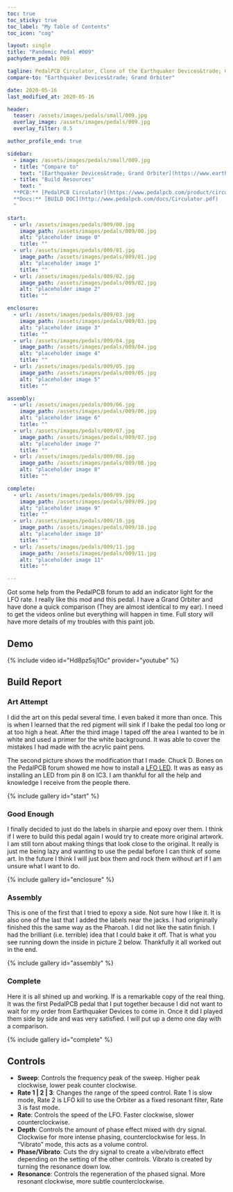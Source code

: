 ```yaml
---
toc: true
toc_sticky: true
toc_label: "My Table of Contents"
toc_icon: "cog"

layout: single
title: "Pandemic Pedal #009"
pachyderm_pedal: 009

tagline: PedalPCB Circulator, Clone of the Earthquaker Devices&trade; Grand Orbiter
compare-to: "Earthquaker Devices&trade; Grand Orbiter"

date: 2020-05-16
last_modified_at: 2020-05-16

header:
  teaser: /assets/images/pedals/small/009.jpg
  overlay_image: /assets/images/pedals/009.jpg
  overlay_filter: 0.5

author_profile_end: true

sidebar:
  - image: /assets/images/pedals/small/009.jpg
  - title: "Compare to"
    text: "[Earthquaker Devices&trade; Grand Orbiter](https://www.earthquakerdevices.com/grand-orbiter)"
  - title: "Build Resources"
    text: "
  **PCB:** [PedalPCB Circulator](https://www.pedalpcb.com/product/circulator/)<br>
  **Docs:** [BUILD DOC](http://www.pedalpcb.com/docs/Circulator.pdf)
  "

start:
  - url: /assets/images/pedals/009/00.jpg
    image_path: /assets/images/pedals/009/00.jpg
    alt: "placeholder image 0"
    title: ""
  - url: /assets/images/pedals/009/01.jpg
    image_path: /assets/images/pedals/009/01.jpg
    alt: "placeholder image 1"
    title: ""
  - url: /assets/images/pedals/009/02.jpg
    image_path: /assets/images/pedals/009/02.jpg
    alt: "placeholder image 2"
    title: ""

enclosure:
  - url: /assets/images/pedals/009/03.jpg
    image_path: /assets/images/pedals/009/03.jpg
    alt: "placeholder image 3"
    title: ""
  - url: /assets/images/pedals/009/04.jpg
    image_path: /assets/images/pedals/009/04.jpg
    alt: "placeholder image 4"
    title: ""
  - url: /assets/images/pedals/009/05.jpg
    image_path: /assets/images/pedals/009/05.jpg
    alt: "placeholder image 5"
    title: ""

assembly:
  - url: /assets/images/pedals/009/06.jpg
    image_path: /assets/images/pedals/009/06.jpg
    alt: "placeholder image 6"
    title: ""
  - url: /assets/images/pedals/009/07.jpg
    image_path: /assets/images/pedals/009/07.jpg
    alt: "placeholder image 7"
    title: ""
  - url: /assets/images/pedals/009/08.jpg
    image_path: /assets/images/pedals/009/08.jpg
    alt: "placeholder image 8"
    title: ""

complete:
  - url: /assets/images/pedals/009/09.jpg
    image_path: /assets/images/pedals/009/09.jpg
    alt: "placeholder image 9"
    title: ""
  - url: /assets/images/pedals/009/10.jpg
    image_path: /assets/images/pedals/009/10.jpg
    alt: "placeholder image 10"
    title: ""
  - url: /assets/images/pedals/009/11.jpg
    image_path: /assets/images/pedals/009/11.jpg
    alt: "placeholder image 11"
    title: ""

---
```


Got some help from the PedalPCB forum to add an indicator light for the LFO rate. I really like this mod and this pedal. I have a Grand Orbiter and have done a quick comparison (They are almost identical to my ear). I need to get the videos online but everything will happen in time. Full story will have more details of my troubles with this paint job.

## Demo

{% include video id="Hd8pz5sj1Oc" provider="youtube" %}

## Build Report

### Art Attempt

I did the art on this pedal several time. I even baked it more than once. This is when I learned that the red pigment will sink if I bake the pedal too long or at too high a heat. After the third image I taped off the area I wanted to be in white and used a primer for the white background. It was able to cover the mistakes I had made with the acrylic paint pens.

The second picture shows the modification that I made. Chuck D. Bones on the PedalPCB forum showed me how to install a [LFO LED](https://forum.pedalpcb.com/threads/i-would-like-to-add-a-lfo-led-to-the-circulator-reposting-here-because-i-think-this-is-more-fitting.3024/). It was as easy as installing an LED from pin 8 on IC3. I am thankful for all the help and knowledge I receive from the people there.

{% include gallery id="start" %}

### Good Enough

I finally decided to just do the labels in sharpie and epoxy over them. I think if I were to build this pedal again I would try to create more original artwork. I am still torn about making things that look close to the original. It really is just me being lazy and wanting to use the pedal before I can think of some art. In the future I think I will just box them and rock them without art if I am unsure what I want to do.

{% include gallery id="enclosure" %}

### Assembly

This is one of the first that I tried to epoxy a side. Not sure how I like it. It is also one of the last that I added the labels near the jacks. I had origninally finished this the same way as the Pharoah. I did not like the satin finish. I had the brilliant (i.e. terrible) idea that I could bake it off. That is what you see running down the inside in picture 2 below. Thankfully it all worked out in the end.

{% include gallery id="assembly" %}

### Complete

Here it is all shined up and working. If is a remarkable copy of the real thing. It was the first PedalPCB pedal that I put together because I did not want to wait for my order from Earthquaker Devices to come in. Once it did I played them side by side and was very satisfied. I will put up a demo one day with a comparison.

{% include gallery id="complete" %}

## Controls

* **Sweep**: Controls the frequency peak of the sweep. Higher peak clockwise, lower peak counter clockwise. 
* **Rate 1 | 2 | 3**: Changes the range of the speed control. Rate 1 is slow mode, Rate 2 is LFO kill to use the Orbiter as a fixed resonant filter, Rate 3 is fast mode.
* **Rate**: Controls the speed of the LFO. Faster clockwise, slower counterclockwise.
* **Depth**: Controls the amount of phase effect mixed with dry signal. Clockwise for more intense phasing, counterclockwise for less. In “Vibrato” mode, this acts as a volume control.
* **Phase/Vibrato**: Cuts the dry signal to create a vibe/vibrato effect depending on the setting of the other controls. Vibrato is created by turning the resonance down low. 
* **Resonance**: Controls the regeneration of the phased signal. More resonant clockwise, more subtle counterclockwise.
